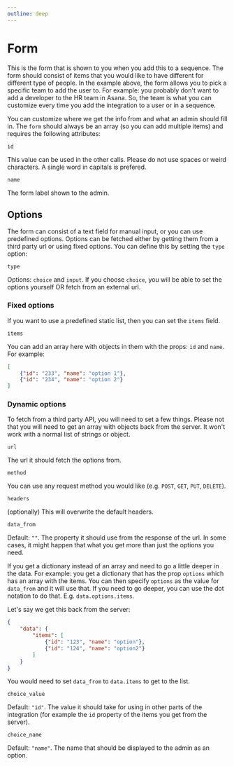 ```yaml
---
outline: deep
---
```


# Form
This is the form that is shown to you when you add this to a sequence. The form should consist of items that you would like to have different for different type of people. In the example above, the form allows you to pick a specific team to add the user to. For example: you probably don't want to add a developer to the HR team in Asana. So, the team is what you can customize every time you add the integration to a user or in a sequence.

You can customize where we get the info from and what an admin should fill in. The `form` should always be an array (so you can add multiple items) and requires the following attributes:

`id`

This value can be used in the other calls. Please do not use spaces or weird characters. A single word in capitals is prefered.

`name`

The form label shown to the admin.

## Options
The form can consist of a text field for manual input, or you can use predefined options. Options can be fetched either by getting them from a third party url or using fixed options. You can define this by setting the `type` option:

`type`

Options: `choice` and `input`. If you choose `choice`, you will be able to set the options yourself OR fetch from an external url.


### Fixed options
If you want to use a predefined static list, then you can set the `items` field.

`items`

You can add an array here with objects in them with the props: `id` and `name`. For example: 

```json
[
    {"id": "233", "name": "option 1"}, 
    {"id": "234", "name": "option 2"}
]
```

### Dynamic options
To fetch from a third party API, you will need to set a few things. Please not that you will need to get an array with objects back from the server. It won't work with a normal list of strings or object.

`url`

The url it should fetch the options from.

`method` 

You can use any request method you would like (e.g. `POST`, `GET`, `PUT`, `DELETE`).

`headers`

(optionally) This will overwrite the default headers.

`data_from`

Default: `""`. The property it should use from the response of the url. In some cases, it might happen that what you get more than just the options you need. 

If you get a dictionary instead of an array and need to go a little deeper in the data. For example: you get a dictionary that has the prop `options` which has an array with the items. You can then specify `options` as the value for `data_from` and it will use that. If you need to go deeper, you can use the dot notation to do that. E.g. `data.options.items`.

Let's say we get this back from the server:

```json
{
    "data": {
        "items": [
            {"id": "123", "name": "option"},
            {"id": "124", "name": "option2"}
        ]
    }
}
```

You would need to set `data_from` to `data.items` to get to the list.

`choice_value`

Default: `"id"`. The value it should take for using in other parts of the integration (for example the `id` property of the items you get from the server).

`choice_name`

Default: `"name"`. The name that should be displayed to the admin as an option.
